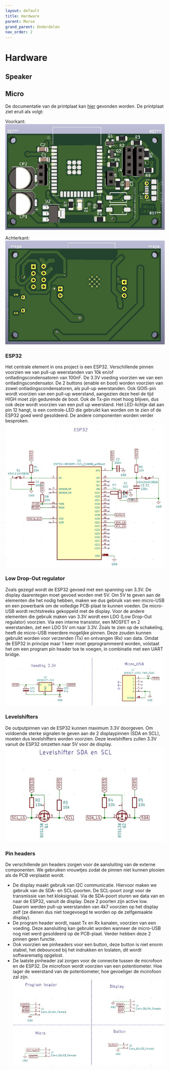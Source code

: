 ```yaml
---
layout: default
title: Hardware
parent: Morse
grand_parent: Onderdelen
nav_order: 2
---
```


# Hardware

## Speaker



## Micro
De documentatie van de printplaat kan [hier](https://github.com/BachMorse/Micro_PCB) gevonden worden. De printplaat ziet eruit als volgt:

Voorkant: 
![](https://raw.githubusercontent.com/BachMorse/Documentatie/master/PCB_voorkant.JPG)

Achterkant:
![](https://raw.githubusercontent.com/BachMorse/Documentatie/master/PCB_achterkant.JPG)

### ESP32
Het centrale element in ons project is een ESP32. Verschillende pinnen voorzien we van pull-up weerstanden van 10k en/of ontladingscondensatoren van 100nF. De 3.3V voeding voorzien we van een ontladingscondensator. De 2 buttons (enable en boot) worden voorzien van zowel ontladingscondensatoren, als pull-up weerstanden. Ook GOI5-pin wordt voorzien van een pull-up weerstand, aangezien deze heel de tijd HIGH moet zijn gedurende de boot. Ook de Tx-pin moet hoog blijven, dus ook deze wordt voorzien van een pull up weerstand. Het LED-lichtje dat aan pin 12 hangt, is een controle-LED die gebruikt kan worden om te zien of de ESP32 goed werd gesoldeerd. De andere componenten worden verder besproken.
![](https://raw.githubusercontent.com/BachMorse/Documentatie/master/schakeling_ESP32.JPG)

### Low Drop-Out regulator
Zoals gezegd wordt de ESP32 gevoed met een spanning van 3.3V. De display daarentegen moet gevoed worden met 5V. Om 5V te geven aan de elementen die het nodig hebben, maken we dus gebruik van een micro-USB en een powerbank om de volledige PCB-plaat te kunnen voeden. De micro-USB wordt rechtstreeks gekoppeld met de display. Voor de andere elementen die gebruik maken van 3.3V wordt een LDO (Low Drop-Out regulator) voorzien. Via een interne transistor, een MOSFET en 2 weerstanden, zet een LDO 5V om naar 3.3V.
Zoals te zien op de schakeling, heeft de micro-USB meerdere mogelijke pinnen. Deze zouden kunnen gebruikt worden voor verzenden (Tx) en ontvangen (Rx) van data. Omdat de ESP32 in principe maar 1 keer moet geprogrammeerd worden, volstaat het om een program pin header toe te voegen, in combinatie met een UART bridge.
![](https://raw.githubusercontent.com/BachMorse/Documentatie/master/schakeling_2voeding.JPG)

### Levelshifters
De outputpinnen van de ESP32 kunnen maximum 3.3V doorgeven. Om voldoende sterke signalen te geven aan de 2 displaypinnen (SDA en SCL), moeten dus levelshifters worden voorzien. Deze levelshifters zullen 3.3V vanuit de ESP32 omzetten naar 5V voor de display. 
![](https://raw.githubusercontent.com/BachMorse/Documentatie/master/schakeling_levelshifters.JPG)

### Pin headers
De verschillende pin headers zorgen voor de aansluiting van de externe componenten. We gebruiken vrouwtjes zodat de pinnen niet kunnen plooien als de PCB verplaatst wordt. 
* De display maakt gebruik van I2C communicatie. Hiervoor maken we gebruik van de SDA- en SCL-poorten. De SCL-poort zorgt voor de transmissie van het kloksignaal. Via de SDA-poort sturen we data van en naar de ESP32, vanuit de display. Deze 2 poorten zijn active low. Daarom werden pull-up weerstanden van 4k7 voorzien op het display zelf (ze dienen dus niet toegevoegd te worden op de zelfgemaakte display).
* De program header wordt, naast Tx en Rx kanalen, voorzien van een voeding. Deze aansluiting kan gebruikt worden wanneer de micro-USB nog niet werd gesoldeerd op de PCB-plaat. Verder hebben deze 2 pinnen geen functie.
* Ook voorzien we pinheaders voor een button, deze button is niet enorm stabiel, het debounced bij het indrukken en loslaten, dit wordt softwarematig opgelost.
* De laatste pinheader zal zorgen voor de connectie tussen de microfoon en de ESP32. De microfoon wordt voorzien van een potentiometer. Hoe lager de weerstand van de potentiometer, hoe gevoeliger de mcirofoon zal zijn.
![](https://raw.githubusercontent.com/BachMorse/Documentatie/master/schakeling_headers.JPG)



